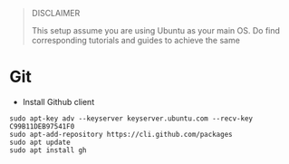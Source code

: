 > DISCLAIMER
>
> This setup assume you are using Ubuntu as your main OS. Do find corresponding tutorials and guides to achieve the same

# Git

- Install Github client
```
sudo apt-key adv --keyserver keyserver.ubuntu.com --recv-key C99B11DEB97541F0
sudo apt-add-repository https://cli.github.com/packages
sudo apt update
sudo apt install gh
```
